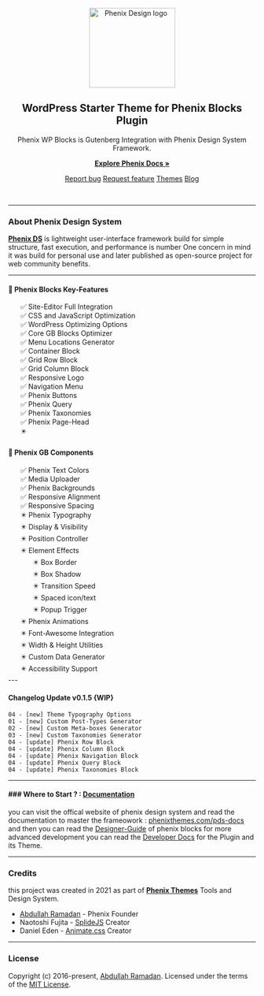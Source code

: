 <p align="center">
  <a href="https://phenixthemes.com/pds-docs">
    <img src="https://phenixthemes.com/pds-docs/wp-content/uploads/sites/2/2022/09/phenix-design-icon.svgphenix-design-icon.svg" alt="Phenix Design logo" width="175" height="162">
  </a>
</p>

<h2 align="center">WordPress Starter Theme for Phenix Blocks Plugin</h2>

<p align="center">Phenix WP Blocks is Gutenberg Integration with Phenix Design System Framework.</p>
<p align="center">
  <a href="https://phenixthemes.com/pds-docs/wp-docs"><strong>Explore Phenix Docs »</strong></a>
</p>
<p align="center">
<a href="https://github.com/EngCode/phenix-blocks/issues/new?assignees=-&labels=bug&template=bug_report.yml">Report bug</a>
<a href="https://github.com/EngCode/phenix-blocks/issues/new?assignees=&labels=feature&template=feature_request.yml">Request feature</a>
<a href="https://phenixthemes.com/">Themes</a>
<a href="https://phenixthemes.com/pds-docs/blog">Blog</a>
</p>

<p align="center">
  <img src="https://img.shields.io/badge/build-v0.1-blue.svg" alt="" />
  <img src="https://img.shields.io/github/languages/code-size/EngCode/phenix-blocks.svg" alt="" />
  <img src="https://img.shields.io/github/repo-size/EngCode/phenix-blocks.svg" alt="" />
  <img src="https://img.shields.io/github/issues/EngCode/phenix-blocks.svg" alt="" />
  <img src="https://img.shields.io/badge/wordpress-v5.9-blue.svg" alt="" />
  <img src="https://img.shields.io/badge/php->%3D7.4.1-blue.svg" alt="" />
</p>
</div>

---

### About Phenix Design System

**[Phenix DS](https://phenixthemes.com/pds-docs "About Phenix")** is lightweight user-interface framework build for simple structure, fast execution, and performance is number One concern in mind it was build for personal use and later published as open-source project for web community benefits.

---

#### 🚀 Phenix Blocks Key-Features
<ul style="list-style:none;padding:0;margin:0 25px;">
    <li>✅ Site-Editor Full Integration</li>
    <li>✅ CSS and JavaScript Optimization</li>
    <li>✅ WordPress Optimizing Options</li>
    <li>✅ Core GB Blocks Optimizer</li>
    <li>✅ Menu Locations Generator</li>
    <li>✅ Container Block</li>
    <li>✅ Grid Row Block</li>
    <li>✅ Grid Column Block</li>
    <li>✅ Responsive Logo</li>
    <li>✅ Navigation Menu</li>
    <li>✅ Phenix Buttons</li>
    <li>✅ Phenix Query</li>
    <li>✅ Phenix Taxonomies</li>
    <li>✅ Phenix Page-Head</li>
    <li>✴️ </li>
</ul>

#### 🚀 Phenix GB Components
<ul style="list-style:none;padding:0;margin:0 25px;">
    <li>✅ Phenix Text Colors</li>
    <li>✅ Media Uploader</li>
    <li>✅ Phenix Backgrounds</li>
    <li>✅ Responsive Alignment</li>
    <li>✅ Responsive Spacing</li>
    <li>✴️ Phenix Typography</li>
    <li>✴️ Display & Visibility</li>
    <li>✴️ Position Controller</li>
    <li>✴️ Element Effects
      <ul style="list-style:none;padding:0;margin:0 25px;">
        <li>✴️ Box Border</li>
        <li>✴️ Box Shadow</li>
        <li>✴️ Transition Speed</li>
        <li>✴️ Spaced icon/text</li>
        <li>✴️ Popup Trigger</li>
      </ul>
    </li>
    <li>✴️ Phenix Animations</li>
    <li>✴️ Font-Awesome Integration</li>
    <li>✴️ Width & Height Utilities</li>
    <li>✴️ Custom Data Generator</li>
    <li>✴️ Accessibility Support</li>
</ul>
---

#### Changelog Update v0.1.5 {WIP}

```
04 - [new] Theme Typography Options
01 - [new] Custom Post-Types Generator
02 - [new] Custom Meta-boxes Generator
03 - [new] Custom Taxonomies Generator
04 - [update] Phenix Row Block
04 - [update] Phenix Column Block
04 - [update] Phenix Navigation Block
04 - [update] Phenix Query Block
04 - [update] Phenix Taxonomies Block
```

-----------------------

#### ### Where to Start ? : [Documentation](https://phenixthemes.com/pds-docs/wp-docs)

you can visit the offical website of phenix design system and read the documentation to master the frameowork : [phenixthemes.com/pds-docs](https://phenixthemes.com/pds-docs) and then you can read the [Designer-Guide](https://phenixthemes.com/pds-docs/wp-docs/designer) of phenix blocks for more advanced development you can read the [Developer Docs](https://phenixthemes.com/pds-docs/wp-docs/developer) for the Plugin and its Theme.

---

### Credits

this project was created in 2021 as part of **[Phenix Themes](https://phenixthemes.com/ "https://phenixthemes.com")** Tools and Design System.

- [Abdullah Ramadan](https://www.facebook.com/Eng.AbdallahPS) - Phenix Founder
- Naotoshi Fujita - [SplideJS]([](https://github.com/Splidejs/splide)) Creator
- Daniel Eden - [Animate.css](https://animate.style/) Creator

--------------------

### License

Copyright (c) 2016-present, [Abdullah Ramadan](https://www.facebook.com/Eng.AbdallahPS). Licensed under the terms of the [MIT License](https://opensource.org/licenses/MIT).
